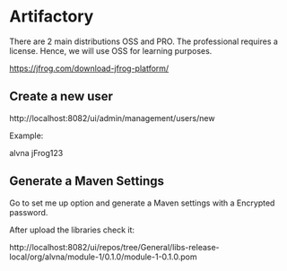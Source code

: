 # Artifactory

There are 2 main distributions OSS and PRO. The professional requires a license. 
Hence, we will use OSS for learning purposes.

https://jfrog.com/download-jfrog-platform/


## Create a new user

http://localhost:8082/ui/admin/management/users/new

Example:

alvna
jFrog123

## Generate a Maven Settings
Go to set me up option and generate a Maven settings with a Encrypted password.

After upload the libraries check it:

http://localhost:8082/ui/repos/tree/General/libs-release-local/org/alvna/module-1/0.1.0/module-1-0.1.0.pom